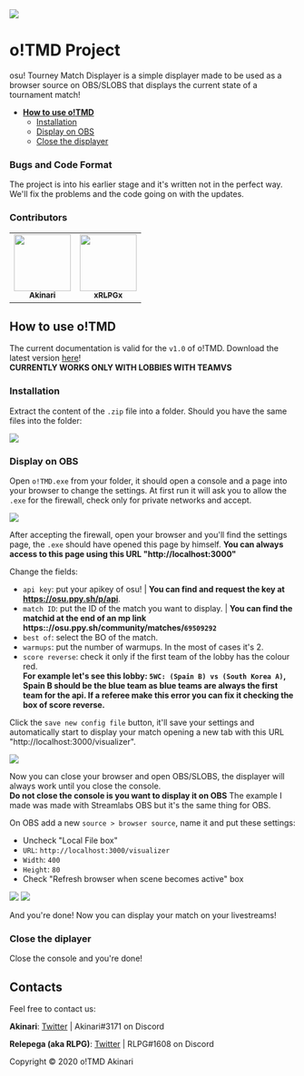 <img src="https://drive.google.com/uc?export=view&id=1UbuyzqezxvD1OzbuTuxYJ_u8qXvDJflM">

# o!TMD Project

osu! Tourney Match Displayer is a simple displayer made to be used as a browser source on OBS/SLOBS that displays the current state of a tournament match!

-   <b>[How to use o!TMD](https://github.com/AkinariHex/oTMD#how-to-use-otmd)</b>
    -   [Installation](https://github.com/AkinariHex/oTMD#installation)
    -   [Display on OBS](https://github.com/AkinariHex/oTMD#display-on-obs)
    -   [Close the displayer](https://github.com/AkinariHex/oTMD#close-the-displayer)

### Bugs and Code Format

The project is into his earlier stage and it's written not in the perfect way. We'll fix the problems and the code going on with the updates.

### Contributors

<table>
  <tr>
    <td align="center"><a href="https://github.com/AkinariHex"><img src="https://avatars.githubusercontent.com/u/28952344?v=3" width="100px;" alt=""/><br /><sub><b>Akinari</b>         </sub></a></td>
    <td align="center"><a href="https://github.com/xRLPGx"><img src="https://avatars.githubusercontent.com/u/33182302?v=3" width="100px;" alt=""/><br /><sub><b>xRLPGx</b>         </sub></a></td>
 </tr>
</table>

## How to use o!TMD

The current documentation is valid for the `v1.0` of o!TMD. Download the latest version [here](https://github.com/AkinariHex/oTMD/releases/latest)!<br>
**CURRENTLY WORKS ONLY WITH LOBBIES WITH TEAMVS**

### Installation

Extract the content of the `.zip` file into a folder. Should you have the same files into the folder:

 <img src="https://drive.google.com/uc?export=view&id=1TLudygIrCEcOS6xvVq5aXK0W_-PlhP6g">
 
 ### Display on OBS
 
 Open ``o!TMD.exe`` from your folder, it should open a console and a page into your browser to change the settings.
 At first run it will ask you to allow the ``.exe`` for the firewall, check only for private networks and accept.
 
 <img src="https://drive.google.com/uc?export=view&id=1Bc7aaPMk1_o-Bo9pgmlp3gT90CzfRFtW">
 
 After accepting the firewall, open your browser and you'll find the settings page, the ``.exe`` should have opened this page by himself. **You can always access to this page using this URL "http://localhost:3000"**

Change the fields:<br>

-   `api key`: put your apikey of osu! | **You can find and request the key at https://osu.ppy.sh/p/api**.
-   `match ID`: put the ID of the match you want to display. | **You can find the matchid at the end of an mp link https&#58;://osu.ppy.sh/community/matches/`69509292`**
-   `best of`: select the BO of the match.
-   `warmups`: put the number of warmups. In the most of cases it's 2.
-   `score reverse`: check it only if the first team of the lobby has the colour red.<br>**For example let's see this lobby: `5WC: (Spain B) vs (South Korea A)`, Spain B should be the blue team as blue teams are always the first team for the api. If a referee make this error you can fix it checking the box of score reverse.**

Click the `save new config file` button, it'll save your settings and automatically start to display your match opening a new tab with this URL "http://localhost:3000/visualizer".

 <img src="https://drive.google.com/uc?export=view&id=1v6XiISX_8WFTw2kbSwTZ2290jaZ26AHf">
 
 Now you can close your browser and open OBS/SLOBS, the displayer will always work until you close the console.<br>**Do not close the console is you want to display it on OBS**
 The example I made was made with Streamlabs OBS but it's the same thing for OBS.
 
 On OBS add a new ``source > browser source``, name it and put these settings:
 * Uncheck "Local File box"
 * ``URL``: ``http://localhost:3000/visualizer`` 
 * ``Width``: ``400`` 
 * ``Height``: ``80``
 * Check "Refresh browser when scene becomes active" box
 
 <img src="https://drive.google.com/uc?export=view&id=1BTEAz996uFtjzTXmIORPMMHJX6pOXOsV">
 <img src="https://drive.google.com/uc?export=view&id=1OQ4QJDhjjK7it-xvrUOFPnrxgbDVffa5">
 
 And you're done! Now you can display your match on your livestreams!
 
 ### Close the diplayer
 
 Close the console and you're done!
 
## Contacts

Feel free to contact us:

**Akinari**: [Twitter](https://twitter.com/Akinari_osu) | Akinari#3171 on Discord

**Relepega (aka RLPG)**: [Twitter](https://twitter.com/xRLPG) | RLPG#1608 on Discord

Copyright © 2020 o!TMD Akinari
